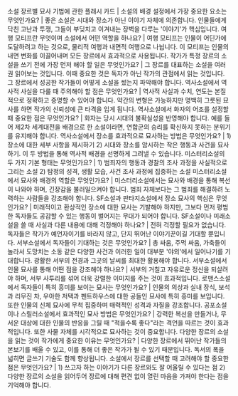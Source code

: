 소설 장르별 묘사 기법에 관한 플래시 카드	| 
소설의 배경 설정에서 가장 중요한 요소는 무엇인가요?	| 좋은 소설은 시대와 장소가 아닌 이야기 자체에 의존합니다. 인물들에게 닥친 고난과 투쟁, 그들이 부딪치고 이겨내는 장벽을 다루는 '이야기'가 핵심입니다.
여행 모티프란 무엇이며 소설에서 어떤 역할을 하나요?	| 여행 모티프는 인물이 어딘가에 도달하려고 하는 것으로, 물리적 여행과 내면적 여행으로 나뉩니다. 이 모티프는 인물의 내면 변화를 이끌어내며 모든 장르에서 효과적으로 사용됩니다.
작가가 특정 장르의 소설을 쓰기 전에 가장 먼저 해야 할 일은 무엇인가요?	| 그 장르를 대표하는 소설을 여러 권 읽어보는 것입니다. 이때 중요한 것은 독자가 아닌 작가의 관점에서 읽는 것입니다. 그 장르에서 성공한 작가들이 어떻게 소설을 썼는지 파악해야 합니다.
역사소설에서 역사적 사실을 다룰 때 주의해야 할 점은 무엇인가요?	| 역사적 사실과 수치, 연도는 본질적으로 정확하고 증명할 수 있어야 합니다. 약간의 변형은 가능하지만 명백히 그릇된 묘사를 하면 작가의 신뢰성에 큰 타격을 입게 됩니다.
역사소설에서 화자의 어조를 설정할 때 중요한 점은 무엇인가요?	| 화자는 당시 시대의 불확실성을 반영해야 합니다. 예를 들어 제2차 세계대전을 배경으로 한 소설이라면, 연합군의 승리를 확신하지 못하는 분위기를 유지해야 합니다.
역사소설에서 장소를 효과적으로 묘사하는 방법은 무엇인가요?	| 1) 장소에 대한 세부 사항을 제시하기 2) 시대와 장소를 암시하는 작은 행동과 사건을 묘사하기. 이 두 방법을 통해 역사적 배경을 선명하게 그려낼 수 있습니다.
미스터리소설의 두 가지 기본 형태는 무엇인가요?	| 1) 범죄자의 행동과 경찰의 조사 과정을 사실적으로 그리는 소설 2) 탐정의 성격, 생활 모습, 사건 조사 과정에 집중하는 소설
미스터리소설에서 묘사와 배경의 역할은 무엇인가요?	| 미스터리소설에서는 묘사와 배경을 통해 복선이 나와야 하며, 긴장감을 불러일으켜야 합니다. 범죄 자체보다는 그 범죄를 해결하려 노력하는 사람들을 강조해야 합니다.
SF소설과 판타지소설에서 장소 묘사의 핵심은 무엇인가요?	| 미래적이고 환상적인 장소에 대한 묘사는 기발해야 하지만, 그보다 먼저 평범한 독자들도 공감할 수 있는 행동이 벌어지는 무대가 되어야 합니다.
SF소설이나 미래소설을 쓸 때 사실과 다른 내용에 대해 걱정해야 하나요?	| 전혀 걱정할 필요가 없습니다. 독자들은 작가가 예언자이기를 바라지 않고, 단지 뛰어난 이야기꾼이길 기대할 뿐입니다.
서부소설에서 독자들이 기대하는 것은 무엇인가요?	| 총 싸움, 주먹 싸움, 가축들이 놀라서 도망치는 소동 같은 다양한 사건과 이러한 일이 대부분 '야외'에서 일어나기를 기대합니다. 광활한 서부의 전경과 그곳의 날씨를 최대한 활용해야 합니다.
서부소설에서 인물 묘사를 통해 어떤 점을 강조해야 하나요?	| 서부의 거칠고 자유로운 정신을 되살려야 하며, 서부 사투리를 섞어 더욱 강렬한 이미지를 주는 것이 효과적입니다.
로맨스소설에서 독자들이 특히 흥미를 보이는 묘사는 무엇인가요?	| 인물의 의상과 실내 장식, 보석과 리무진 차, 우아한 저택과 펜트하우스에 대한 공들인 묘사에 특히 흥미를 보입니다. 또한 인물의 신체 묘사에 무척 집중하며 매력적인 성격과 자질을 강조합니다.
공포소설이나 스릴러소설에서 효과적인 묘사 방법은 무엇인가요?	| 강력한 복선을 만들거나, 무서운 대상에 대한 인물의 반응을 그릴 때 "적을수록 좋다"라는 격언을 따르는 것이 효과적입니다. 또한 사물 자체를 시각적으로 묘사하는 것이 중요합니다.
다양한 장르의 소설을 읽는 것이 작가에게 중요한 이유는 무엇인가요?	| 다양한 장르에서 뛰어난 작가들의 본보기를 배울 수 있고, 이를 통해 더 좋은 작가가 될 수 있기 때문입니다. 독서의 폭을 넓히면 글쓰기 기술도 함께 향상됩니다.
소설에서 장르를 선택할 때 고려해야 할 중요한 점은 무엇인가요?	| 1) 쓰고자 하는 이야기가 다른 장르와도 잘 어울릴 수 있다는 점 2) 다양한 장르의 소설을 읽어두어 장르에 대해 편견 없이 열린 마음을 가져야 한다는 점을 기억해야 합니다.